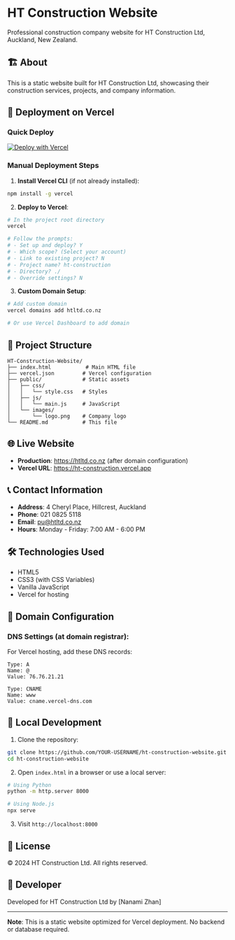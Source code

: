 # HT Construction Website

Professional construction company website for HT Construction Ltd, Auckland, New Zealand.

## 🏗️ About

This is a static website built for HT Construction Ltd, showcasing their construction services, projects, and company information.

## 🚀 Deployment on Vercel

### Quick Deploy

[![Deploy with Vercel](https://vercel.com/button)](https://vercel.com/new/clone?repository-url=https://github.com/YOUR-USERNAME/ht-construction-website)

### Manual Deployment Steps

1. **Install Vercel CLI** (if not already installed):
```bash
npm install -g vercel
```

2. **Deploy to Vercel**:
```bash
# In the project root directory
vercel

# Follow the prompts:
# - Set up and deploy? Y
# - Which scope? (Select your account)
# - Link to existing project? N
# - Project name? ht-construction
# - Directory? ./
# - Override settings? N
```

3. **Custom Domain Setup**:
```bash
# Add custom domain
vercel domains add htltd.co.nz

# Or use Vercel Dashboard to add domain
```

## 📁 Project Structure

```
HT-Construction-Website/
├── index.html           # Main HTML file
├── vercel.json         # Vercel configuration
├── public/             # Static assets
│   ├── css/
│   │   └── style.css   # Styles
│   ├── js/
│   │   └── main.js     # JavaScript
│   └── images/
│       └── logo.png    # Company logo
└── README.md           # This file
```

## 🌐 Live Website

- **Production**: https://htltd.co.nz (after domain configuration)
- **Vercel URL**: https://ht-construction.vercel.app

## 📞 Contact Information

- **Address**: 4 Cheryl Place, Hillcrest, Auckland
- **Phone**: 021 0825 5118
- **Email**: pu@htltd.co.nz
- **Hours**: Monday - Friday: 7:00 AM - 6:00 PM

## 🛠️ Technologies Used

- HTML5
- CSS3 (with CSS Variables)
- Vanilla JavaScript
- Vercel for hosting

## 📝 Domain Configuration

### DNS Settings (at domain registrar):

For Vercel hosting, add these DNS records:

```
Type: A
Name: @
Value: 76.76.21.21

Type: CNAME
Name: www
Value: cname.vercel-dns.com
```

## 🔧 Local Development

1. Clone the repository:
```bash
git clone https://github.com/YOUR-USERNAME/ht-construction-website.git
cd ht-construction-website
```

2. Open `index.html` in a browser or use a local server:
```bash
# Using Python
python -m http.server 8000

# Using Node.js
npx serve
```

3. Visit `http://localhost:8000`

## 📄 License

© 2024 HT Construction Ltd. All rights reserved.

## 👤 Developer

Developed for HT Construction Ltd by [Nanami Zhan]

---

**Note**: This is a static website optimized for Vercel deployment. No backend or database required.